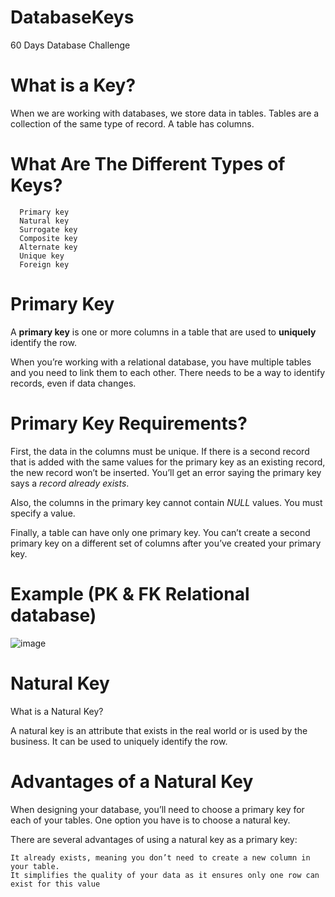 # DatabaseKeys
60 Days Database Challenge


# What is a Key?

When we are working with databases, we store data in tables. Tables are a collection of the same type of record. A table has columns.

# What Are The Different Types of Keys?

      Primary key
      Natural key
      Surrogate key
      Composite key
      Alternate key
      Unique key
      Foreign key

# Primary Key

A **primary key** is one or more columns in a table that are used to **uniquely** identify the row.

When you’re working with a relational database, you have multiple tables and you need to link them to each other. There needs to be a way to identify records, even if data changes. 


# Primary Key Requirements?

First, the data in the columns must be unique. If there is a second record that is added with the same values for the primary key as an existing record, the new record won’t be inserted. You’ll get an error saying the primary key says a *record already exists*.

Also, the columns in the primary key cannot contain *NULL* values. You must specify a value.

Finally, a table can have only one primary key. You can’t create a second primary key on a different set of columns after you’ve created your primary key.

# Example (PK & FK Relational database)

![image](https://github.com/mphiliseni/DatabaseKeys/assets/63716265/93d7fd63-805b-40da-8772-27e4abd8a549)


# Natural Key

What is a Natural Key?

A natural key is an attribute that exists in the real world or is used by the business. It can be used to uniquely identify the row.


# Advantages of a Natural Key

When designing your database, you’ll need to choose a primary key for each of your tables. One option you have is to choose a natural key.

There are several advantages of using a natural key as a primary key:

    It already exists, meaning you don’t need to create a new column in your table.
    It simplifies the quality of your data as it ensures only one row can exist for this value


